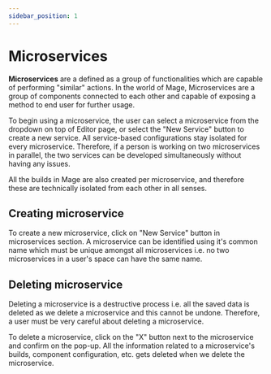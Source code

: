 ```yaml
---
sidebar_position: 1
---
```

# Microservices
**Microservices** are a defined as a group of functionalities which are capable of performing "similar" actions.
In the world of Mage, Microservices are a group of components connected to each other and capable of exposing a method to end user for further usage.

To begin using a microservice, the user can select a microservice from the dropdown on top of Editor page, or select the "New Service" button to create a new service. All service-based configurations stay isolated for every microservice. Therefore, if a person is working on two microservices in parallel, the two services can be developed simultaneously without having any issues.

All the builds in Mage are also created per microservice, and therefore these are technically isolated from each other in all senses.

## Creating microservice
To create a new microservice, click on "New Service" button in microservices section. A microservice can be identified using it's common name which must be unique amongst all microservices i.e. no two microservices in a user's space can have the same name.

## Deleting microservice
Deleting a microservice is a destructive process i.e. all the saved data is deleted as we delete a microservice and this cannot be undone. Therefore, a user must be very careful about deleting a microservice.

To delete a microservice, click on the "X" button next to the microservice and confirm on the pop-up. All the information related to a microservice's builds, component configuration, etc. gets deleted when we delete the microservice.
